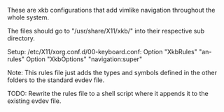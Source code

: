 These are xkb configurations that add vimlike navigation throughout the whole
system. 

The files should go to "/usr/share/X11/xkb/" into their respective sub
directory.

Setup:
/etc/X11/xorg.conf.d/00-keyboard.conf:
  Option "XkbRules" "an-rules"
  Option "XkbOptions" "navigation:super"

Note:
This rules file just adds the types and symbols defined in the other folders
to the standard evdev file.

TODO: Rewrite the rules file to a shell script where it appends it to the
      existing evdev file.

